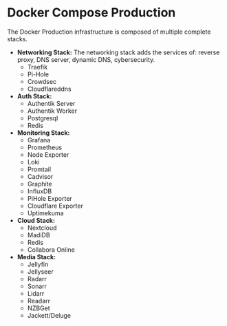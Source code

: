 # Docker Compose Production

The Docker Production infrastructure is composed of multiple complete stacks.

- **Networking Stack:**
  The networking stack adds the services of: reverse proxy, DNS server, dynamic DNS, cybersecurity.
  - Traefik
  - Pi-Hole
  - Crowdsec
  - Cloudflareddns
- **Auth Stack:**
  - Authentik Server
  - Authentik Worker
  - Postgresql
  - Redis
- **Monitoring Stack:**
  - Grafana
  - Prometheus
  - Node Exporter
  - Loki
  - Promtail
  - Cadvisor
  - Graphite
  - InfluxDB
  - PiHole Exporter
  - Cloudflare Exporter
  - Uptimekuma
- **Cloud Stack:**
  - Nextcloud
  - MadiDB
  - Redis
  - Collabora Online
- **Media Stack:**
  - Jellyfin
  - Jellyseer
  - Radarr
  - Sonarr
  - Lidarr
  - Readarr
  - NZBGet
  - Jackett/Deluge
